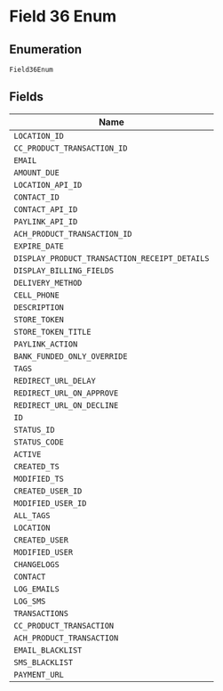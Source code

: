 
# Field 36 Enum

## Enumeration

`Field36Enum`

## Fields

| Name |
|  --- |
| `LOCATION_ID` |
| `CC_PRODUCT_TRANSACTION_ID` |
| `EMAIL` |
| `AMOUNT_DUE` |
| `LOCATION_API_ID` |
| `CONTACT_ID` |
| `CONTACT_API_ID` |
| `PAYLINK_API_ID` |
| `ACH_PRODUCT_TRANSACTION_ID` |
| `EXPIRE_DATE` |
| `DISPLAY_PRODUCT_TRANSACTION_RECEIPT_DETAILS` |
| `DISPLAY_BILLING_FIELDS` |
| `DELIVERY_METHOD` |
| `CELL_PHONE` |
| `DESCRIPTION` |
| `STORE_TOKEN` |
| `STORE_TOKEN_TITLE` |
| `PAYLINK_ACTION` |
| `BANK_FUNDED_ONLY_OVERRIDE` |
| `TAGS` |
| `REDIRECT_URL_DELAY` |
| `REDIRECT_URL_ON_APPROVE` |
| `REDIRECT_URL_ON_DECLINE` |
| `ID` |
| `STATUS_ID` |
| `STATUS_CODE` |
| `ACTIVE` |
| `CREATED_TS` |
| `MODIFIED_TS` |
| `CREATED_USER_ID` |
| `MODIFIED_USER_ID` |
| `ALL_TAGS` |
| `LOCATION` |
| `CREATED_USER` |
| `MODIFIED_USER` |
| `CHANGELOGS` |
| `CONTACT` |
| `LOG_EMAILS` |
| `LOG_SMS` |
| `TRANSACTIONS` |
| `CC_PRODUCT_TRANSACTION` |
| `ACH_PRODUCT_TRANSACTION` |
| `EMAIL_BLACKLIST` |
| `SMS_BLACKLIST` |
| `PAYMENT_URL` |

